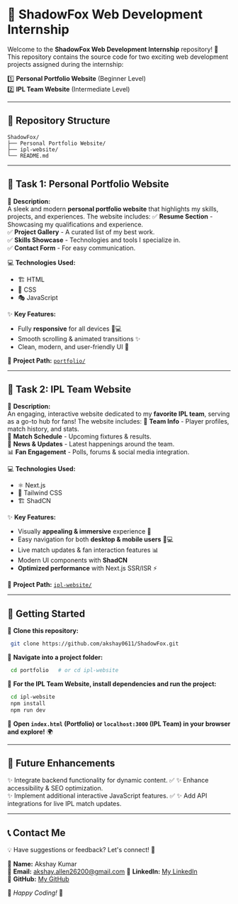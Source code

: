 # 🎯 ShadowFox Web Development Internship

Welcome to the **ShadowFox Web Development Internship** repository! 🚀 This repository contains the source code for two exciting web development projects assigned during the internship:

1️⃣ **Personal Portfolio Website** (Beginner Level)  
2️⃣ **IPL Team Website** (Intermediate Level)  

---

## 📂 Repository Structure
```
ShadowFox/
├── Personal Portfolio Website/      
├── ipl-website/       
└── README.md       
```

---

## 🌟 Task 1: Personal Portfolio Website
📌 **Description:**  
A sleek and modern **personal portfolio website** that highlights my skills, projects, and experiences. The website includes:
✅ **Resume Section** - Showcasing my qualifications and experience.  
✅ **Project Gallery** - A curated list of my best work.  
✅ **Skills Showcase** - Technologies and tools I specialize in.  
✅ **Contact Form** - For easy communication.  

💻 **Technologies Used:**
- 🏗️ HTML
- 🎨 CSS
- 🎭 JavaScript 

✨ **Key Features:**
- Fully **responsive** for all devices 📱💻
- Smooth scrolling & animated transitions ✨
- Clean, modern, and user-friendly UI 🎯

📂 **Project Path:** [`portfolio/`](./portfolio)

---

## 🏏 Task 2: IPL Team Website
📌 **Description:**  
An engaging, interactive website dedicated to my **favorite IPL team**, serving as a go-to hub for fans! The website includes:
🏏 **Team Info** - Player profiles, match history, and stats.  
📅 **Match Schedule** - Upcoming fixtures & results.  
📰 **News & Updates** - Latest happenings around the team.  
📊 **Fan Engagement** - Polls, forums & social media integration.  

💻 **Technologies Used:**
- ⚛️ Next.js
- 🎨 Tailwind CSS
- 🏗️ ShadCN

✨ **Key Features:**
- Visually **appealing & immersive** experience 🎨
- Easy navigation for both **desktop & mobile users** 📱💻
- Live match updates & fan interaction features 📊
- Modern UI components with **ShadCN**
- **Optimized performance** with Next.js SSR/ISR ⚡

📂 **Project Path:** [`ipl-website/`](./ipl-website)

---

## 🚀 Getting Started
🔹 **Clone this repository:**
```sh
 git clone https://github.com/akshay0611/ShadowFox.git
```
🔹 **Navigate into a project folder:**
```sh
 cd portfolio   # or cd ipl-website
```
🔹 **For the IPL Team Website, install dependencies and run the project:**
```sh
 cd ipl-website
 npm install
 npm run dev
```
🔹 **Open `index.html` (Portfolio) or `localhost:3000` (IPL Team) in your browser and explore!** 🌍

---

## 📌 Future Enhancements
✨ Integrate backend functionality for dynamic content.  ✅
✨ Enhance accessibility & SEO optimization.  
✨ Implement additional interactive JavaScript features.  ✅
✨ Add API integrations for live IPL match updates.  

---

## 📞 Contact Me
💡 Have suggestions or feedback? Let's connect! 🚀

🔹 **Name:** Akshay Kumar  
🔹 **Email:** akshay.allen26200@gmail.com 
🔹 **LinkedIn:** [My LinkedIn](https://www.linkedin.com/in/akshaykumar0611/)  
🔹 **GitHub:** [My GitHub](https://github.com/akshay0611)  

🚀 *Happy Coding!* 🎉